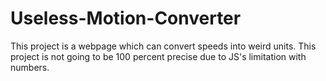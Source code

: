 # Useless-Motion-Converter
This project is a webpage which can convert speeds into weird units.
This project is not going to be 100 percent precise due to JS's limitation with numbers.